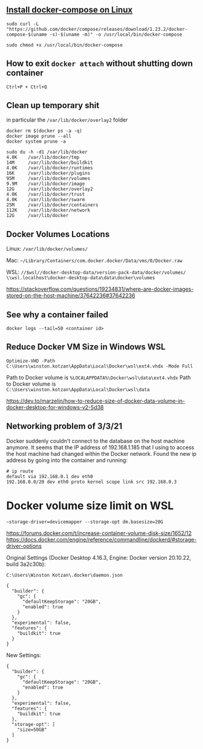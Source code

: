 ## [Install docker-compose on Linux](https://docs.docker.com/compose/install/)

```
sudo curl -L "https://github.com/docker/compose/releases/download/1.23.2/docker-compose-$(uname -s)-$(uname -m)" -o /usr/local/bin/docker-compose

sudo chmod +x /usr/local/bin/docker-compose
```
## How to exit `docker attach` without shutting down container

`Ctrl+P + Ctrl+Q`


## Clean up temporary shit
in particular the `/var/lib/docker/overlay2` folder

```
docker rm $(docker ps -a -q)
docker image prune --all
docker system prune -a

sudo du -h -d1 /var/lib/docker
4.0K    /var/lib/docker/tmp
14M     /var/lib/docker/buildkit
4.0K    /var/lib/docker/runtimes
16K     /var/lib/docker/plugins
95M     /var/lib/docker/volumes
9.9M    /var/lib/docker/image
12G     /var/lib/docker/overlay2
4.0K    /var/lib/docker/trust
4.0K    /var/lib/docker/swarm
25M     /var/lib/docker/containers
112K    /var/lib/docker/network
12G     /var/lib/docker
```


## Docker Volumes Locations

Linux:
```/var/lib/docker/volumes/```

Mac:
```~/Library/Containers/com.docker.docker/Data/vms/0/Docker.raw```

WSL:
```//$wsl//docker-desktop-data/version-pack-data/docker/volumes/```
```\\wsl.localhost\docker-desktop-data\data\docker\volumes```

https://stackoverflow.com/questions/19234831/where-are-docker-images-stored-on-the-host-machine/37642236#37642236


## See why a container failed                    

```docker logs --tail=50 <container id>```


## Reduce Docker VM Size in Windows WSL

`Optimize-VHD -Path C:\Users\winston.kotzan\AppData\Local\Docker\wsl\ext4.vhdx -Mode Full`


Path to Docker volume is `%LOCALAPPDATA%\Docker\wsl\data\ext4.vhdx`
Path to Docker volume is `C:\Users\winston.kotzan\AppData\Local\Docker\wsl\data`


https://dev.to/marzelin/how-to-reduce-size-of-docker-data-volume-in-docker-desktop-for-windows-v2-5d38


## Networking problem of 3/3/21

Docker suddenly couldn't connect to the database on the host machine anymore. It seems that the IP address 
of 192.168.1.185 that I using to access the host machine had changed within the Docker network. Found the new ip address
by going into the container and running:
```
# ip route
default via 192.168.0.1 dev eth0
192.168.0.0/20 dev eth0 proto kernel scope link src 192.168.0.3
```

# Docker volume size limit on WSL

`–storage-driver=devicemapper --storage-opt dm.basesize=20G`

https://forums.docker.com/t/increase-container-volume-disk-size/1652/12
https://docs.docker.com/engine/reference/commandline/dockerd/#storage-driver-options


Original Settings (Docker Desktop 4.16.3, Engine: Docker version 20.10.22, build 3a2c30b):

`C:\Users\Winston Kotzan\.docker\daemon.json`


```
{
  "builder": {
    "gc": {
      "defaultKeepStorage": "20GB",
      "enabled": true
    }
  },
  "experimental": false,
  "features": {
    "buildkit": true
  }
}
```

New Settings:
```
{
  "builder": {
    "gc": {
      "defaultKeepStorage": "20GB",
      "enabled": true
    }
  },
  "experimental": false,
  "features": {
    "buildkit": true
  },
  "storage-opt": [
    "size=50GB"
  ]
}
```